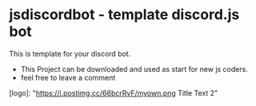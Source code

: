 # jsdiscordbot - template discord.js bot
This is template for your discord bot.

* This Project can be downloaded and used as start for new js coders.
* feel free to leave a comment 

[logo]:  "https://i.postimg.cc/66bcrRvF/myown.png Title Text 2"
